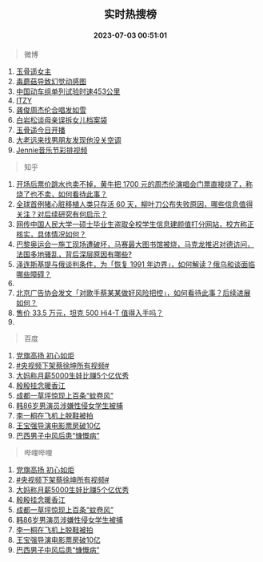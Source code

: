 <div align="center"><h2>实时热搜榜</h2><h4>2023-07-03 00:51:01</h4></div>

> 微博  

1. [玉骨遥女主](https://s.weibo.com/weibo?q=%23%E7%8E%89%E9%AA%A8%E9%81%A5%E5%A5%B3%E4%B8%BB%23&t=31&band_rank=1&Refer=top)<br />
2. [毒蘑菇导致幻觉动感图](https://s.weibo.com/weibo?q=%E6%AF%92%E8%98%91%E8%8F%87%E5%AF%BC%E8%87%B4%E5%B9%BB%E8%A7%89%E5%8A%A8%E6%84%9F%E5%9B%BE&t=31&band_rank=2&Refer=top)<br />
3. [中国动车组单列试验时速453公里](https://s.weibo.com/weibo?q=%23%E4%B8%AD%E5%9B%BD%E5%8A%A8%E8%BD%A6%E7%BB%84%E5%8D%95%E5%88%97%E8%AF%95%E9%AA%8C%E6%97%B6%E9%80%9F453%E5%85%AC%E9%87%8C%23&t=31&band_rank=3&Refer=top)<br />
4. [ITZY](https://s.weibo.com/weibo?q=ITZY&t=31&band_rank=4&Refer=top)<br />
5. [龚俊周杰伦合唱发如雪](https://s.weibo.com/weibo?q=%23%E9%BE%9A%E4%BF%8A%E5%91%A8%E6%9D%B0%E4%BC%A6%E5%90%88%E5%94%B1%E5%8F%91%E5%A6%82%E9%9B%AA%23&t=31&band_rank=5&Refer=top)<br />
6. [白岩松谈母亲误拆女儿档案袋](https://s.weibo.com/weibo?q=%23%E7%99%BD%E5%B2%A9%E6%9D%BE%E8%B0%88%E6%AF%8D%E4%BA%B2%E8%AF%AF%E6%8B%86%E5%A5%B3%E5%84%BF%E6%A1%A3%E6%A1%88%E8%A2%8B%23&t=31&band_rank=6&Refer=top)<br />
7. [玉骨遥今日开播](https://s.weibo.com/weibo?q=%23%E7%8E%89%E9%AA%A8%E9%81%A5%E4%BB%8A%E6%97%A5%E5%BC%80%E6%92%AD%23&t=31&band_rank=7&Refer=top)<br />
8. [大老远来找男朋友发现他没关空调](https://s.weibo.com/weibo?q=%E5%A4%A7%E8%80%81%E8%BF%9C%E6%9D%A5%E6%89%BE%E7%94%B7%E6%9C%8B%E5%8F%8B%E5%8F%91%E7%8E%B0%E4%BB%96%E6%B2%A1%E5%85%B3%E7%A9%BA%E8%B0%83&t=31&band_rank=8&Refer=top)<br />
9. [Jennie音乐节彩排视频](https://s.weibo.com/weibo?q=%23Jennie%E9%9F%B3%E4%B9%90%E8%8A%82%E5%BD%A9%E6%8E%92%E8%A7%86%E9%A2%91%23&t=31&band_rank=9&Refer=top)<br />

> 知乎  

1. [开场后票价跳水也卖不掉，黄牛把 1700 元的周杰伦演唱会门票直接烧了，称烧了也不卖，如何看待此事？](https://www.zhihu.com/question/609780283)<br />
2. [全球首例猪心脏移植人类只存活 60 天，柳叶刀公布失败原因，哪些信息值得关注？对后续研究有何启示？](https://www.zhihu.com/question/609926133)<br />
3. [网传中国人民大学一硕士毕业生盗取全校学生信息建颜值打分网站，校方称正核实，具体情况如何？](https://www.zhihu.com/question/609906518)<br />
4. [巴黎奥运会一施工现场遭破坏，马赛最大图书馆被烧，马克龙推迟对德访问，法国多地骚乱，背后深层原因有哪些?](https://www.zhihu.com/question/609892911)<br />
5. [泽连斯基提与俄谈判条件，为「恢复 1991 年边界」，如何解读？俄乌和谈面临哪些障碍？](https://www.zhihu.com/question/609935325)<br />
6. []()<br />
7. [北京广告协会发文「对歌手蔡某某做好风险把控」，如何看待此事？后续进展如何？](https://www.zhihu.com/question/609892459)<br />
8. [售价 33.5 万元，坦克 500 Hi4-T 值得入手吗？](https://www.zhihu.com/question/608837406)<br />
9. []()<br />

> 百度  

1. [党旗高扬 初心如炬](https://www.baidu.com/s?wd=%E5%85%9A%E6%97%97%E9%AB%98%E6%89%AC+%E5%88%9D%E5%BF%83%E5%A6%82%E7%82%AC&sa=fyb_news&rsv_dl=fyb_news)<br />
2. [#央视频下架蔡徐坤所有视频#](https://www.baidu.com/s?wd=%23%E5%A4%AE%E8%A7%86%E9%A2%91%E4%B8%8B%E6%9E%B6%E8%94%A1%E5%BE%90%E5%9D%A4%E6%89%80%E6%9C%89%E8%A7%86%E9%A2%91%23&sa=fyb_news&rsv_dl=fyb_news)<br />
3. [大妈称月薪5000生娃比赚5个亿优秀](https://www.baidu.com/s?wd=%E5%A4%A7%E5%A6%88%E7%A7%B0%E6%9C%88%E8%96%AA5000%E7%94%9F%E5%A8%83%E6%AF%94%E8%B5%9A5%E4%B8%AA%E4%BA%BF%E4%BC%98%E7%A7%80&sa=fyb_news&rsv_dl=fyb_news)<br />
4. [殷殷挂念暖香江](https://www.baidu.com/s?wd=%E6%AE%B7%E6%AE%B7%E6%8C%82%E5%BF%B5%E6%9A%96%E9%A6%99%E6%B1%9F&sa=fyb_news&rsv_dl=fyb_news)<br />
5. [成都一草坪惊现上百条“蚊卷风”](https://www.baidu.com/s?wd=%E6%88%90%E9%83%BD%E4%B8%80%E8%8D%89%E5%9D%AA%E6%83%8A%E7%8E%B0%E4%B8%8A%E7%99%BE%E6%9D%A1%E2%80%9C%E8%9A%8A%E5%8D%B7%E9%A3%8E%E2%80%9D&sa=fyb_news&rsv_dl=fyb_news)<br />
6. [韩86岁男演员涉嫌性侵女学生被捕](https://www.baidu.com/s?wd=%E9%9F%A986%E5%B2%81%E7%94%B7%E6%BC%94%E5%91%98%E6%B6%89%E5%AB%8C%E6%80%A7%E4%BE%B5%E5%A5%B3%E5%AD%A6%E7%94%9F%E8%A2%AB%E6%8D%95&sa=fyb_news&rsv_dl=fyb_news)<br />
7. [李一桐在飞机上脱鞋被拍](https://www.baidu.com/s?wd=%E6%9D%8E%E4%B8%80%E6%A1%90%E5%9C%A8%E9%A3%9E%E6%9C%BA%E4%B8%8A%E8%84%B1%E9%9E%8B%E8%A2%AB%E6%8B%8D&sa=fyb_news&rsv_dl=fyb_news)<br />
8. [王宝强导演电影票房破10亿](https://www.baidu.com/s?wd=%E7%8E%8B%E5%AE%9D%E5%BC%BA%E5%AF%BC%E6%BC%94%E7%94%B5%E5%BD%B1%E7%A5%A8%E6%88%BF%E7%A0%B410%E4%BA%BF&sa=fyb_news&rsv_dl=fyb_news)<br />
9. [巴西男子中风后患“慷慨病”](https://www.baidu.com/s?wd=%E5%B7%B4%E8%A5%BF%E7%94%B7%E5%AD%90%E4%B8%AD%E9%A3%8E%E5%90%8E%E6%82%A3%E2%80%9C%E6%85%B7%E6%85%A8%E7%97%85%E2%80%9D&sa=fyb_news&rsv_dl=fyb_news)<br />

> 哔哩哔哩  

1. [党旗高扬 初心如炬](https://www.baidu.com/s?wd=%E5%85%9A%E6%97%97%E9%AB%98%E6%89%AC+%E5%88%9D%E5%BF%83%E5%A6%82%E7%82%AC&sa=fyb_news&rsv_dl=fyb_news)<br />
2. [#央视频下架蔡徐坤所有视频#](https://www.baidu.com/s?wd=%23%E5%A4%AE%E8%A7%86%E9%A2%91%E4%B8%8B%E6%9E%B6%E8%94%A1%E5%BE%90%E5%9D%A4%E6%89%80%E6%9C%89%E8%A7%86%E9%A2%91%23&sa=fyb_news&rsv_dl=fyb_news)<br />
3. [大妈称月薪5000生娃比赚5个亿优秀](https://www.baidu.com/s?wd=%E5%A4%A7%E5%A6%88%E7%A7%B0%E6%9C%88%E8%96%AA5000%E7%94%9F%E5%A8%83%E6%AF%94%E8%B5%9A5%E4%B8%AA%E4%BA%BF%E4%BC%98%E7%A7%80&sa=fyb_news&rsv_dl=fyb_news)<br />
4. [殷殷挂念暖香江](https://www.baidu.com/s?wd=%E6%AE%B7%E6%AE%B7%E6%8C%82%E5%BF%B5%E6%9A%96%E9%A6%99%E6%B1%9F&sa=fyb_news&rsv_dl=fyb_news)<br />
5. [成都一草坪惊现上百条“蚊卷风”](https://www.baidu.com/s?wd=%E6%88%90%E9%83%BD%E4%B8%80%E8%8D%89%E5%9D%AA%E6%83%8A%E7%8E%B0%E4%B8%8A%E7%99%BE%E6%9D%A1%E2%80%9C%E8%9A%8A%E5%8D%B7%E9%A3%8E%E2%80%9D&sa=fyb_news&rsv_dl=fyb_news)<br />
6. [韩86岁男演员涉嫌性侵女学生被捕](https://www.baidu.com/s?wd=%E9%9F%A986%E5%B2%81%E7%94%B7%E6%BC%94%E5%91%98%E6%B6%89%E5%AB%8C%E6%80%A7%E4%BE%B5%E5%A5%B3%E5%AD%A6%E7%94%9F%E8%A2%AB%E6%8D%95&sa=fyb_news&rsv_dl=fyb_news)<br />
7. [李一桐在飞机上脱鞋被拍](https://www.baidu.com/s?wd=%E6%9D%8E%E4%B8%80%E6%A1%90%E5%9C%A8%E9%A3%9E%E6%9C%BA%E4%B8%8A%E8%84%B1%E9%9E%8B%E8%A2%AB%E6%8B%8D&sa=fyb_news&rsv_dl=fyb_news)<br />
8. [王宝强导演电影票房破10亿](https://www.baidu.com/s?wd=%E7%8E%8B%E5%AE%9D%E5%BC%BA%E5%AF%BC%E6%BC%94%E7%94%B5%E5%BD%B1%E7%A5%A8%E6%88%BF%E7%A0%B410%E4%BA%BF&sa=fyb_news&rsv_dl=fyb_news)<br />
9. [巴西男子中风后患“慷慨病”](https://www.baidu.com/s?wd=%E5%B7%B4%E8%A5%BF%E7%94%B7%E5%AD%90%E4%B8%AD%E9%A3%8E%E5%90%8E%E6%82%A3%E2%80%9C%E6%85%B7%E6%85%A8%E7%97%85%E2%80%9D&sa=fyb_news&rsv_dl=fyb_news)<br />
